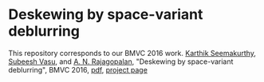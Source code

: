 # Deskewing by space-variant deblurring
This repository corresponds to our BMVC 2016 work.
[Karthik Seemakurthy](https://kseemakurthy.wordpress.com/), [Subeesh Vasu](https://subeeshvasu.github.io), and [A. N. Rajagopalan](http://www.ee.iitm.ac.in/~raju/), "Deskewing by space-variant deblurring", BMVC 2016, [pdf](https://drive.google.com/file/d/1aFdXmDl8tv2Ak8erOG6OrabCLpwqIII-/view), [project page](https://github.com/subeeshvasu/2016_subeesh_bmvc/)

